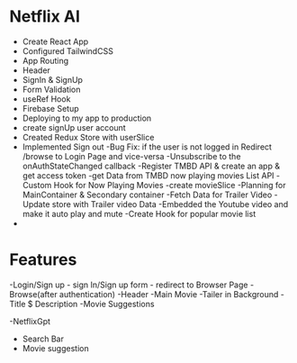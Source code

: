 # Netflix AI
 - Create React App
 - Configured TailwindCSS
 - App Routing
 - Header
 - SignIn & SignUp 
 - Form Validation 
 - useRef Hook
 - Firebase Setup
 - Deploying to my app to production
 - create signUp user account
 - Created Redux Store with userSlice
 -  Implemented Sign out
 -Bug Fix: if the user is not logged in Redirect /browse to Login Page  and vice-versa
 -Unsubscribe to the onAuthStateChanged callback 
 -Register TMBD API & create an app & get access token
 -get Data from TMBD now playing movies List API
 -Custom Hook for Now Playing Movies
 -create movieSlice
 -Planning for MainContainer & Secondary container
 -Fetch Data for Trailer Video
 -Update store with Trailer video Data
 -Embedded the Youtube video and make it auto play and mute 
 -Create Hook for popular movie list
 -
 

 # Features 
 -Login/Sign up
    - sign In/Sign up form
    - redirect to Browser Page 
-Browse(after authentication)
    -Header
    -Main Movie
         -Tailer in Background
         -Title $ Description
         -Movie Suggestions


-NetflixGpt
  - Search Bar
  - Movie suggestion            


 